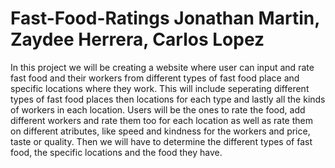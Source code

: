# Fast-Food-Ratings Jonathan Martin, Zaydee Herrera, Carlos Lopez
  In this project we will be creating a website where user can input and rate fast food  and their workers from different types of fast food place and specific locations where they work. This will include seperating different types of fast food places then locations for each type and lastly all the kinds of workers in each location. Users will be the ones to rate the food, add different workers and rate them too for each location as well as rate them on different atributes, like speed and kindness for the workers and price, taste or quality. Then we will have to determine the different types of fast food, the specific locations and the food they have.
